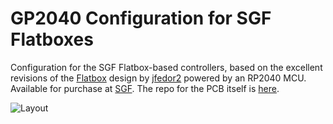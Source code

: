 # GP2040 Configuration for SGF Flatboxes


Configuration for the SGF Flatbox-based controllers, based on the excellent revisions of the [Flatbox](https://github.com/jfedor2/flatbox) design by [jfedor2](https://github.com/jfedor2) powered by an RP2040 MCU. Available for purchase at [SGF](https://sgfdevices.com). The repo for the PCB itself is [here](https://github.com/sgfdevices/SGFlatbox).

![Layout](assets/bridgetlayout.jpg)